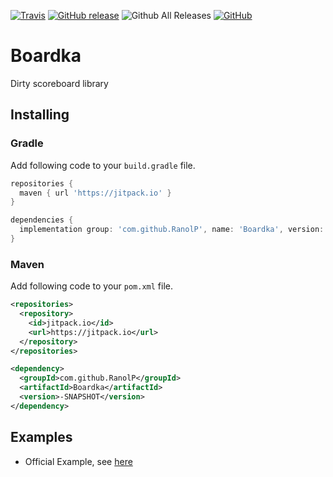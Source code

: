 [![Travis](https://img.shields.io/travis/RanolP/Boardka.svg)](https://travis-ci.org/RanolP/Boardka)
[![GitHub release](https://img.shields.io/github/release/RanolP/Boardka.svg)](https://github.com/RanolP/Boardka/releases)
![Github All Releases](https://img.shields.io/github/downloads/RanolP/Boardka/total.svg)
[![GitHub](https://img.shields.io/github/license/RanolP/Boardka.svg)](https://github.com/RanolP/Boardka/blob/master/LICENSE)

# Boardka

Dirty scoreboard library

## Installing

### Gradle

Add following code to your `build.gradle` file.

```gradle
repositories {
  maven { url 'https://jitpack.io' }
}

dependencies {
  implementation group: 'com.github.RanolP', name: 'Boardka', version: '-SNAPSHOT'
}
```

### Maven

Add following code to your `pom.xml` file.

```xml
<repositories>
  <repository>
    <id>jitpack.io</id>
    <url>https://jitpack.io</url>
  </repository>
</repositories>

<dependency>
  <groupId>com.github.RanolP</groupId>
  <artifactId>Boardka</artifactId>
  <version>-SNAPSHOT</version>
</dependency>
```

## Examples

- Official Example, see [here](/example)
